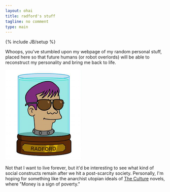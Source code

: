 ```yaml
---
layout: ohai
title: radford's stuff
tagline: no comment
type: main
---
```

{% include JB/setup %}

Whoops, you've stumbled upon my webpage of my random personal stuff, placed here so
that future humans (or robot overlords) will be able to reconstruct my
personality and bring me back to life.

<div>
<img class="fit" src="/assets/img/jarhead.png" />
</div>

Not that I want to live forever, but it'd be interesting to see what kind of
social constructs remain after we hit a post-scarcity society.  Personally, I'm
hoping for something like the anarchist utopian ideals of [The Culture][1] novels,
where "Money is a sign of poverty."

[1]: http://en.wikipedia.org/wiki/The_Culture

